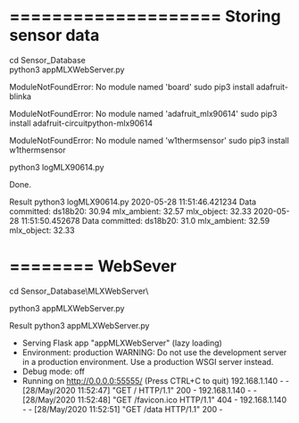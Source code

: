 ====================
Storing sensor data
===================

cd Sensor_Database\
python3 appMLXWebServer.py 

ModuleNotFoundError: No module named 'board'
sudo pip3 install adafruit-blinka

ModuleNotFoundError: No module named 'adafruit_mlx90614'
sudo pip3 install adafruit-circuitpython-mlx90614

ModuleNotFoundError: No module named 'w1thermsensor'
sudo pip3 install w1thermsensor


python3 logMLX90614.py

Done.


Result
python3 logMLX90614.py 
2020-05-28 11:51:46.421234    Data committed:  ds18b20:  30.94    mlx_ambient:  32.57    mlx_object:  32.33
2020-05-28 11:51:50.452678    Data committed:  ds18b20:  31.0    mlx_ambient:  32.59    mlx_object:  32.33


========
WebSever
========

cd Sensor_Database\MLXWebServer\

python3 appMLXWebServer.py 


Result 
python3 appMLXWebServer.py 
 * Serving Flask app "appMLXWebServer" (lazy loading)
 * Environment: production
   WARNING: Do not use the development server in a production environment.
   Use a production WSGI server instead.
 * Debug mode: off
 * Running on http://0.0.0.0:55555/ (Press CTRL+C to quit)
192.168.1.140 - - [28/May/2020 11:52:47] "GET / HTTP/1.1" 200 -
192.168.1.140 - - [28/May/2020 11:52:48] "GET /favicon.ico HTTP/1.1" 404 -
192.168.1.140 - - [28/May/2020 11:52:51] "GET /data HTTP/1.1" 200 -
